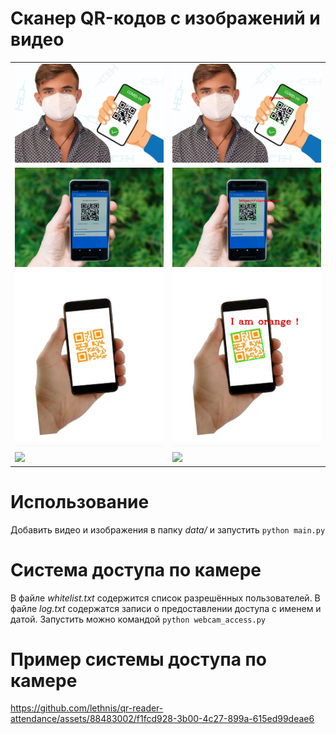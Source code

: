 # Сканер QR-кодов с изображений и видео  
<table>
  <tr>
    <td><img src=data/corona.jpg width=400></td>
    <td><img src=output/corona.jpg width=400></td>
  </tr>
  <tr>
    <td><img src=data/link.jpg width=400></td>
    <td><img src=output/link.jpg width=400></td>
  </tr>
  <tr>
    <td><img src=data/message.jpg width=400></td>
    <td><img src=output/message.jpg width=400></td>
  </tr>
  <tr>
    <td><img src=https://github.com/lethnis/qr-reader-attendance/assets/88483002/97e3762d-bb28-47b5-a952-49f903417232 width=400></td>
    <td><img src=https://github.com/lethnis/qr-reader-attendance/assets/88483002/4a89f5a1-6bd5-4011-b6d3-1609300f94c8 width=400></td>
  </tr>
</table>

# Использование
Добавить видео и изображения в папку *data/* и запустить `python main.py`

# Система доступа по камере
В файле *whitelist.txt* содержится список разрешённых пользователей. В файле *log.txt*
содержатся записи о предоставлении доступа с именем и датой. Запустить можно командой
`python webcam_access.py`

# Пример системы доступа по камере
https://github.com/lethnis/qr-reader-attendance/assets/88483002/f1fcd928-3b00-4c27-899a-615ed99deae6
